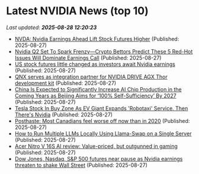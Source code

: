 # Latest NVIDIA News (top 10)
_Last updated: **2025-08-28 12:20:23**_

- [NVDA: Nvidia Earnings Ahead Lift Stock Futures Higher](https://finance.yahoo.com/news/nvda-nvidia-earnings-ahead-lift-121431479.html) (Published: 2025-08-27)
- [Nvidia Q2 Set To Spark Frenzy—Crypto Bettors Predict These 5 Red-Hot Issues Will Dominate Earnings Call](https://biztoc.com/x/358bbf3b7db04e35) (Published: 2025-08-27)
- [US stock futures little changed as investors await Nvidia earnings](https://biztoc.com/x/8f069f34cae7bd16) (Published: 2025-08-27)
- [QNX serves as integration partner for NVIDIA DRIVE AGX Thor development kit](https://thefly.com/permalinks/entry.php/id4189155/BB;NVDA-QNX-serves-as-integration-partner-for-NVIDIA-DRIVE-AGX-Thor-development-kit) (Published: 2025-08-27)
- [China Is Expected to Significantly Increase AI Chip Production in the Coming Years as Beijing Aims for ‘100% Self-Sufficiency’ By 2027](https://wccftech.com/china-is-expected-to-significantly-increase-its-ai-chip-production-within-the-upcoming-years/) (Published: 2025-08-27)
- [Tesla Stock In Buy Zone As EV Giant Expands 'Robotaxi' Service. Then There's Nvidia](https://biztoc.com/x/b4b773501c4aab64) (Published: 2025-08-27)
- [Posthaste: Most Canadians feel worse off now than in 2020](https://financialpost.com/news/canadians-worse-off-2020) (Published: 2025-08-27)
- [How to Run Multiple LLMs Locally Using Llama-Swap on a Single Server](https://www.kdnuggets.com/how-to-run-multiple-llms-locally-using-llama-swap-on-a-single-server) (Published: 2025-08-27)
- [Acer Nitro V 16S AI review: Value-priced, but outgunned in gaming](https://www.tomshardware.com/laptops/gaming-laptops/acer-nitro-v-16s-ai-review) (Published: 2025-08-27)
- [Dow Jones, Nasdaq, S&P 500 futures near pause as Nvidia earnings threaten to shake Wall Street](https://economictimes.indiatimes.com/news/international/us/u-s-stock-futures-stay-muted-with-dow-nasdaq-and-sp-500-on-pause-wall-street-braces-for-nvidia-earnings-a-report-that-could-spark-a-260b-market-swing-/articleshow/123545459.cms) (Published: 2025-08-27)
